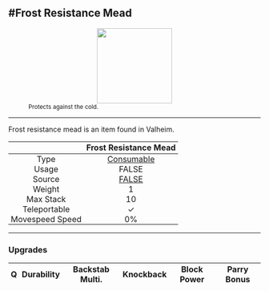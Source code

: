 <meta property="og:title" content="Frost Resistance Mead - MoreValheim" /><meta property="og:type" content="website" /><meta property="og:image" content="/assets/frost_resistance_mead.png" /><meta property="og:description" content="Frost Resistance Mead is an item found in Valheim." /><meta name="theme-color" content="#546D78"><meta name="twitter:card" content="summary_large_image">
#Frost Resistance Mead
-------------
<style>img {width:20px;}.tb {width:150px;display: block;margin-left: auto;margin-right: auto;}</style>

<style>.md-typeset table:not([class]) th:not([align]) {min-width:unset!important;}</style>
<style>td{padding:0em 0.3em!important;text-align:center!important;border-left:.05rem solid var(--md-default-fg-color--lightest)}</style>

<style>th{padding:0.1em 0.3em!important;text-align:center!important;font-weight:bold}</style>

<style>pre{text-align:right!important}</style>
<style>table tr td:first-child {border-left: 0;};</style>

<figure><img src="/assets/frost_resistance_mead.png" class="tb" /><figcaption><small>Protects against the cold.</small></figcaption></figure>

-------------

Frost resistance mead is an item found in Valheim.

|        | Frost Resistance Mead              |
| ----------- | ------------------------------------ |
| Type | [Consumable](../../types/consumable)
| Usage | FALSE<br>
| Source | [FALSE](../../items/false)
| Weight | 1 |
| Max Stack | 10 |
| Teleportable | ✓
| Movespeed Speed | 0%


-------------

### Upgrades
| Q | Durability | Backstab Multi. | Knockback | Block Power | Parry Bonus
| - | - | - | - | - | - 
